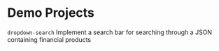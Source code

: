 # Demo Projects

`dropdown-search`
Implement a search bar for searching through a JSON containing financial products
